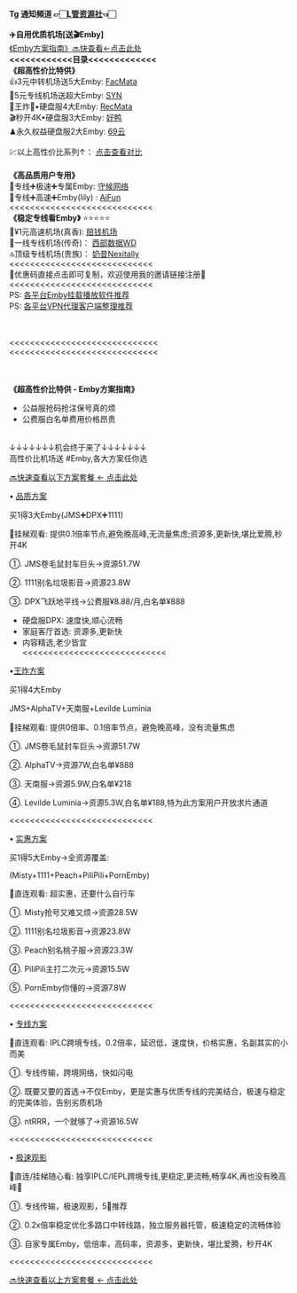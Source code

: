 **Tg 通知頻道 👉🏻[L管资源社](https://t.me/lgShare/132)👈🏻**<br>
<br>
**✈️自用优质机场[送🎬Emby]**
<br>
[《Emby方案指南》🔜快查看←点击此处](https://t.me/lgShare/132)
<br>
**<<<<<<<<<<<<目录<<<<<<<<<<<<<**
<br>
**《超高性价比特供》**
<br>
👍3元中转机场送5大Emby: [FacMata](https://t.me/lgShare/127)<br>
🌟5元专线机场送超大Emby: [SYN](https://t.me/lgShare/128)<br>
💯王炸💯•硬盘服4大Emby: [RecMata](https://t.me/lgShare/126)<br>
🎬秒开4K•硬盘服3大Emby: [好鸭](https://t.me/lgShare/125)<br>
♟永久权益硬盘服2大Emby: [69云](https://t.me/lgShare/138)<br>
<br>
💹以上高性价比系列↑： [点击查看对比](https://t.me/lgShare/122)<br>
<br>
**《高品质用户专用》** <br>
🥊专线➕极速➕专属Emby: [守候网络](https://t.me/lgShare/129)<br>
📍专线➕高速➕Emby(lily) : [AiFun](https://t.me/lgShare/129)<br>
<<<<<<<<<<<<<<<<<<<<<<<<<<<<<br>
**《稳定专线看Emby》**  ⭐️⭐️⭐️⭐️⭐️<br>
🦋¥1元高速机场(真香):   [赔钱机场](https://t.me/lgShare/124)<br>
🎱一线专线机场(传奇)： [西部数据WD](https://t.me/lgShare/123)<br>
🔝顶级专线机场(贵族)： [奶昔Nexitally](https://t.me/lgShare/123)<br>
<<<<<<<<<<<<<<<<<<<<<<<<<<<<<br>
🎫优惠码直接点击即可复制，欢迎使用我的邀请链接注册👏<br>
<<<<<<<<<<<<<<<<<<<<<<<<<<<<<br>
PS: [各平台Emby挂载播放软件推荐](https://t.me/lgShare/121)<br>
PS: [各平台VPN代理客户端整理推荐](https://t.me/lgShare/97)<br>


<br>
<br>
<<<<<<<<<<<<<<<<<<<<<<<<<<<<<<br>
<<<<<<<<<<<<<<<<<<<<<<<<<<<<<<br>
<br>
<br>


**《超高性价比特供 - Emby方案指南》** 
<br>
 - 公益服抢码抢注保号真的烦<br>
 - 公费服白名单费用价格昂贵<br>
<br>
↓↓↓↓↓↓↓机会终于来了↓↓↓↓↓↓↓<br>
高性价比机场送 #Emby,各大方案任你选<br>

[🔜快速查看以下方案套餐 ← 点击此处](https://t.me/lgShare/122)

• [品质方案](https://t.me/lgShare/125)

买1得3大Emby(JMS➕DPX➕1111) 

👀挂梯观看: 提供0.1倍率节点,避免晚高峰,无流量焦虑;资源多,更新快,堪比爱腾,秒开4K

①. JMS卷毛鼠封车巨头→资源51.7W

②. 1111别名垃圾影音→资源23.8W

③. DPX飞跃地平线→公费服¥8.88/月,白名单¥888

   - 硬盘服DPX: 速度快,顺心流畅
   - 家庭客厅首选: 资源多,更新快
   - 内容精选,老少皆宜<br>
<<<<<<<<<<<<<<<<<<<<<<<<<<<<<br>

•[王炸方案](https://t.me/lgShare/126)

买1得4大Emby

JMS+AlphaTV+天南服+Levilde Luminia

👀挂梯观看: 提供0倍率、0.1倍率节点，避免晚高峰，没有流量焦虑

①. JMS卷毛鼠封车巨头→资源51.7W

②. AlphaTV→资源7W,白名单¥888

③. 天南服→资源5.9W,白名单¥218

④. Levilde Luminia→资源5.3W,白名单¥188,特为此方案用户开放求片通道

<<<<<<<<<<<<<<<<<<<<<<<<<<<<

• [实惠方案](https://t.me/lgShare/127)

买1得5大Emby→全资源覆盖:

(Misty+1111+Peach+PiliPili+PornEmby)

👀直连观看: 超实惠，还要什么自行车

①. Misty抢号又难又烦→资源28.5W

②. 1111别名垃圾影音→资源23.8W

③. Peach别名桃子服→资源23.3W

④. PiliPili主打二次元→资源15.5W

⑤. PornEmby你懂的→资源7.8W

<<<<<<<<<<<<<<<<<<<<<<<<<<<<

• [专线方案](https://t.me/lgShare/128)

👀直连观看: IPLC跨境专线，0.2倍率，延迟低，速度快，价格实惠，名副其实的小而美

①. 专线传输，跨境网络，快如闪电

②. 既要又要的首选→不仅Emby，更是实惠与优质专线的完美结合，极速与稳定的完美体验，告别劣质机场

③. ntRRR，一个就够了→资源16.5W

<<<<<<<<<<<<<<<<<<<<<<<<<<<<

• [极速观影](https://t.me/lgShare/129)

👀直连/挂梯随心看: 独享IPLC/IEPL跨境专线,更稳定,更流畅,畅享4K,再也没有晚高峰💯

①. 专线传输，极速观影，5🌟推荐

②. 0.2x倍率稳定优化多路口中转线路，独立服务器托管，极速稳定的流畅体验

③. 自家专属Emby，低倍率，高码率，资源多，更新快，堪比爱腾，秒开4K

<<<<<<<<<<<<<<<<<<<<<<<<<<<<

[🔜快速查看以上方案套餐 ← 点击此处](https://t.me/lgShare/122)
